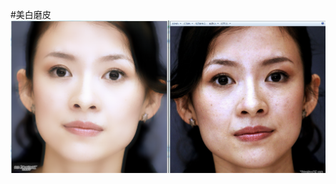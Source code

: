#美白磨皮
![image](https://github.com/UsingtcNower/Shaders/blob/master/%E7%BE%8E%E7%99%BD%E7%A3%A8%E7%9A%AE%E6%95%88%E6%9E%9C.png)
